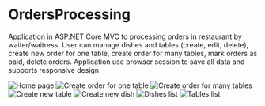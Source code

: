 # OrdersProcessing
Application in ASP.NET Core MVC to processing orders in restaurant by waiter/waitress. 
User can manage dishes and tables (create, edit, delete), create new order for one table, create order for many tables, mark orders as paid, delete orders.
Application use browser session to save all data and supports responsive design.

![Home page](https://i.imgur.com/ooyvTMb.png)
![Create order for one table](https://i.imgur.com/d9sof7m.png)
![Create order for many tables](https://i.imgur.com/sIJLfFx.png)
![Create new table](https://i.imgur.com/vyuI3cY.png)
![Create new dish](https://i.imgur.com/x5qKCjm.png)
![Dishes list](https://i.imgur.com/I8rgShU.png)
![Tables list](https://i.imgur.com/jACUEem.png)
